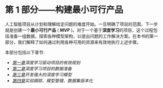 

# 第 1 部分——构建最小可行产品

人工智能项目从计划和理解给定问题的难度开始。一旦明确了项目的范围，下一步就是创建一个**最小可行产品** ( **MVP** )。对于一个基于**深度学习**的项目，这个过程包括准备一组数据，探索各种模型架构，以提出问题的工作解决方案。在本书的第一部分，我们解释了如何通过利用各种可用的资源来有效地执行上述步骤。

本部分包括以下章节:

*   [*第一章*](B18522_01.xhtml#_idTextAnchor014)*深度学习驱动项目的有效规划*
*   [*第二章*](B18522_02.xhtml#_idTextAnchor034)*深度学习项目的数据准备*
*   [*第三章*](B18522_03.xhtml#_idTextAnchor062)*开发强大的深度学习模型*
*   [*第四章*](B18522_04.xhtml#_idTextAnchor087)*实验跟踪、模型管理、数据集版本化*